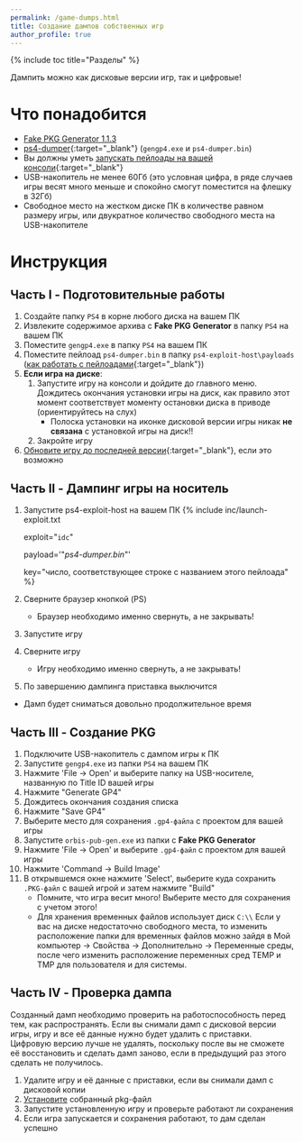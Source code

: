 ```yaml
---
permalink: /game-dumps.html
title: Создание дампов собственных игр
author_profile: true
---
```

{% include toc title="Разделы" %}

Дампить можно как дисковые версии игр, так и цифровые!

# Что понадобится

* [Fake PKG Generator 1.1.3](files/FPKGG113.7z)
* [ps4-dumper](https://github.com/xvortex/ps4-dumper/releases){:target="_blank"} (`gengp4.exe` и `ps4-dumper.bin`)
* Вы должны уметь [запускать пейлоады на вашей консоли](payloads){:target="_blank"}
* USB-накопитель не менее 60Гб (это условная цифра, в ряде случаев игры весят много меньше и спокойно смогут поместится на флешку в 32Гб)
* Свободное место на жестком диске ПК в количестве равном размеру игры, или двукратное количество свободного места на USB-накопителе

# Инструкция

## Часть I - Подготовительные работы

1. Создайте папку `PS4` в корне любого диска на вашем ПК
1. Извлеките содержимое архива с **Fake PKG Generator** в папку `PS4` на вашем ПК
1. Поместите `gengp4.exe` в папку `PS4` на вашем ПК
1. Поместите пейлоад `ps4-dumper.bin` в папку `ps4-exploit-host\payloads` ([как работать с пейлоадами](payloads){:target="_blank"})
1. **Если игра на диске**: 
	1. Запустите игру на консоли и дойдите до главного меню. Дождитесь окончания установки игры на диск, как правило этот момент соответствует моменту остановки диска в приводе (ориентируйтесь на слух)
		* Полоска установки на иконке дисковой версии игры никак **не связана** с установкой игры на диск!!
	1. Закройте игру
1. [Обновите игру до последней версии](game-patches){:target="_blank"}, если это возможно


## Часть II - Дампинг игры на носитель

1. Запустите ps4-exploit-host на вашем ПК
{% include inc/launch-exploit.txt 

	exploit="`idc`"

	payload='"*ps4-dumper.bin*"'

	key="число, соответствующее строке с названием этого пейлоада" 
%}
1. Сверните браузер кнопкой (PS)
	* Браузер необходимо именно свернуть, а не закрывать!
1. Запустите игру
1. Сверните игру 
	* Игру необходимо именно свернуть, а не закрывать!
1. По завершению дампинга приставка выключится
* Дамп будет сниматься довольно продолжительное время

## Часть III - Создание PKG

1. Подключите USB-накопитель с дампом игры к ПК
1. Запустите `gengp4.exe` из папки `PS4` на вашем ПК
1. Нажмите 'File -> Open' и выберите папку на USB-носителе, названную по Title ID вашей игры
1. Нажмите "Generate GP4"
1. Дождитесь окончания создания списка
1. Нажмите "Save GP4"
1. Выберите место для сохранения `.gp4-файла` с проектом для вашей игры
1. Запустите `orbis-pub-gen.exe` из папки с **Fake PKG Generator** 
1. Нажмите 'File -> Open' и выберите `.gp4-файл` с проектом для вашей игры
1. Нажмите 'Command -> Build Image'
1. В открывшемся окне нажмите 'Select', выберите куда сохранить `.PKG-файл` с вашей игрой и затем нажмите "Build"
	* Помните, что игра весит много! Выберите место для сохранения с учетом этого!
	* Для хранения временных файлов использует диск `С:\\` Если у вас на диске недостаточно свободного места, то изменить расположение папки для временных файлов можно зайдя в Мой компьютер -> Свойства -> Дополнительно -> Переменные среды, после чего изменить расположение переменных сред TEMP и TMP для пользователя и для системы.
	
## Часть IV - Проверка дампа

Созданный дамп необходимо проверить на работоспособность перед тем, как распространять. Если вы снимали дамп с дисковой версии игры, игру и все её данные нужно будет удалить с приставки. Цифровую версию лучше не удалять, поскольку после вы не сможете её восстановить и сделать дамп заново, если в предыдущий раз этого сделать не получилось. 

1. Удалите игру и её данные с приставки, если вы снимали дамп с дисковой копии
1. [Установите](games) собранный pkg-файл 
1. Запустите установленную игру и проверьте работают ли сохранения
1. Если игра запускается и сохранения работают, то дам сделан успешно